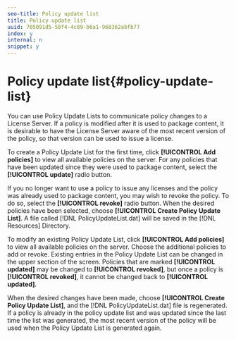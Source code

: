 ```yaml
---
seo-title: Policy update list
title: Policy update list
uuid: 705091d5-58f4-4c89-b6a1-968362abfb77
index: y
internal: n
snippet: y
---
```


# Policy update list{#policy-update-list}

You can use Policy Update Lists to communicate policy changes to a License Server. If a policy is modified after it is used to package content, it is desirable to have the License Server aware of the most recent version of the policy, so that version can be used to issue a license.

To create a Policy Update List for the first time, click **[!UICONTROL Add policies]** to view all available policies on the server. For any policies that have been updated since they were used to package content, select the **[!UICONTROL update]** radio button.

If you no longer want to use a policy to issue any licenses and the policy was already used to package content, you may wish to revoke the policy. To do so, select the **[!UICONTROL revoke]** radio button. When the desired policies have been selected, choose **[!UICONTROL Create Policy Update List]**. A file called [!DNL PolicyUpdateList.dat] will be saved in the [!DNL Resources] Directory.

To modify an existing Policy Update List, click **[!UICONTROL Add policies]** to view all available policies on the server. Choose the additional policies to add or revoke. Existing entries in the Policy Update List can be changed in the upper section of the screen. Policies that are marked **[!UICONTROL updated]** may be changed to **[!UICONTROL revoked]**, but once a policy is **[!UICONTROL revoked]**, it cannot be changed back to **[!UICONTROL updated]**.

When the desired changes have been made, choose **[!UICONTROL Create Policy Update List]**, and the [!DNL PolicyUpdateList.dat] file is regenerated. If a policy is already in the policy update list and was updated since the last time the list was generated, the most recent version of the policy will be used when the Policy Update List is generated again. 
